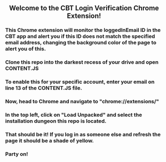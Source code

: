 ## <p align="center">Welcome to the CBT Login Verification Chrome Extension!</p>

### This Chrome extension will monitor the loggedInEmail ID in the CBT app and alert you if this ID does not match the specified email address, changing the background color of the page to alert you of this. 


### Clone this repo into the darkest recess of your drive and open CONTENT.JS

### To enable this for your specific account, enter your email on line 13 of the CONTENT.JS file.

### Now, head to Chrome and navigate to "chrome://extensions/"

### In the top left, click on "Load Unpacked" and select the installation dungeon this repo is located.

### That should be it! If you log in as someone else and refresh the page it should be a shade of yellow.

### Party on!